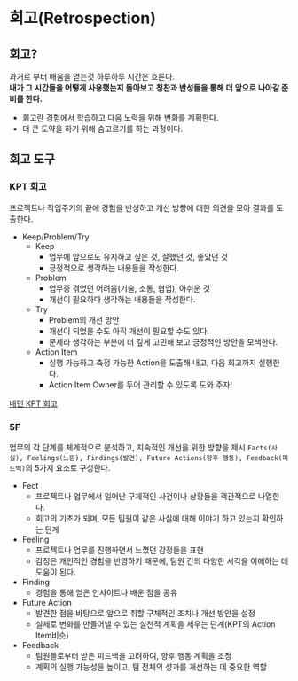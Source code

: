 # 회고(Retrospection)

## 회고?
과거로 부터 배움을 얻는것 하루하루 시간은 흐른다.  
**내가 그 시간들을 어떻게 사용했는지 돌아보고 칭찬과 반성들을 통해 더 앞으로 나아갈 준비를 한다.**

- 회고란 경험에서 학습하고 다음 노력을 위해 변화를 계획한다.
- 더 큰 도약을 하기 위해 숨고르기를 하는 과정이다.

## 회고 도구
### KPT 회고
프로젝트나 작업주기의 끝에 경험을 반성하고 개선 방향에 대한 의견을 모아 결과를 도출한다.

- Keep/Problem/Try
  - Keep
    - 업무에 앞으로도 유지하고 싶은 것, 잘했던 것, 좋았던 것
    - 긍정적으로 생각하는 내용들을 작성한다.
  - Problem
    - 업무중 겪었던 어려움(기술, 소통, 협업), 아쉬운 것
    - 개선이 필요하다 생각하는 내용들을 작성한다.
  - Try
    - Problem의 개선 방안
    - 개선이 되었을 수도 아직 개선이 필요할 수도 있다.
    - 문제라 생각하는 부분에 더 깊게 고민해 보고 긍정적인 방안을 모색한다.
  - Action Item
    - 실행 가능하고 측정 가능한 Action을 도출해 내고, 다음 회고까지 실행한다.
    - Action Item Owner를 두어 관리할 수 있도록 도와 주자!

[배민 KPT 회고](https://techblog.woowahan.com/2677/)

### 5F
업무의 각 단계를 체계적으로 분석하고, 지속적인 개선을 위한 방향을 제시
`Facts(사실), Feelings(느낌), Findings(발견), Future Actions(향후 행동), Feedback(피드백)`의 5가지 요소로 구성한다.

- Fect
  - 프로젝트나 업무에서 일어난 구체적인 사건이나 상황들을 객관적으로 나열한다. 
  - 회고의 기초가 되며, 모든 팀원이 같은 사실에 대해 이야기 하고 있는지 확인하는 단계
- Feeling
  - 프로젝트나 업무를 진행하면서 느꼈던 감정들을 표현
  - 감정은 개인적인 경험을 반영하기 때문에, 팀원 간의 다양한 시각을 이해하는 데 도움이 된다.
- Finding
  - 경험을 통해 얻은 인사이트나 배운 점을 공유
- Future Action
  - 발견한 점을 바탕으로 앞으로 취할 구체적인 조치나 개선 방안을 설정
  - 실제로 변화를 만들어낼 수 있는 실천적 계획을 세우는 단계(KPT의 Action Item비슷)
- Feedback
  - 팀원들로부터 받은 피드백을 고려하여, 향후 행동 계획을 조정
  - 계획의 실행 가능성을 높이고, 팀 전체의 성과를 개선하는 데 중요한 역할

